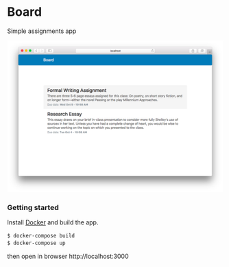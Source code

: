 # Board

Simple assignments app

![Board](https://raw.githubusercontent.com/PabloVallejo/board/master/screenshot.png)

### Getting started

Install [Docker](https://www.docker.com/) and build the app.

```bash
$ docker-compose build
$ docker-compose up
```

then open in browser http://localhost:3000
